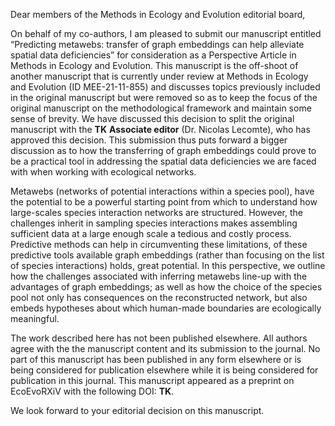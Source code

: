 Dear members of the Methods in Ecology and Evolution editorial board,

On behalf of my co-authors, I am pleased to submit our manuscript entitled
“Predicting metawebs: transfer of graph embeddings can help alleviate spatial
data deficiencies” for consideration as a Perspective Article in Methods in
Ecology and Evolution. This manuscript is the off-shoot of another manuscript
that is currently under review at Methods in Ecology and Evolution (ID
MEE-21-11-855) and discusses topics previously included in the original
manuscript but were removed so as to keep the focus of the original manuscript
on the methodological framework and maintain some sense of brevity. We have
discussed this decision to split the original manuscript with the **TK**
**Associate editor** (Dr. Nicolas Lecomte), who has approved this decision. This
submission thus puts forward a bigger discussion as to how the transferring of
graph embeddings could prove to be a practical tool in addressing the spatial
data deficiencies we are faced with when working with ecological networks.

Metawebs (networks of potential interactions within a species pool), have the
potential to be a powerful starting point from which to understand how
large-scales species interaction networks are structured. However, the
challenges inherit in sampling species interactions makes assembling sufficient
data at a large enough scale a tedious and costly process. Predictive methods
can help in circumventing these limitations, of these predictive tools available
graph embeddings (rather than focusing on the list of species interactions)
holds, great potential. In this perspective, we outline how the challenges
associated with inferring metawebs line-up with the advantages of graph
embeddings; as well as how the choice of the species pool not only has
consequences on the reconstructed network, but also embeds hypotheses about
which human-made boundaries are ecologically meaningful.

The work described here has not been published elsewhere. All authors agree with
the the manuscript content and its submission to the journal. No part of this
manuscript has been published in any form elsewhere or is being considered for
publication elsewhere while it is being considered for publication in this
journal. This manuscript appeared as a preprint on EcoEvoRXiV with the following
DOI: **TK**.

We look forward to your editorial decision on this manuscript.